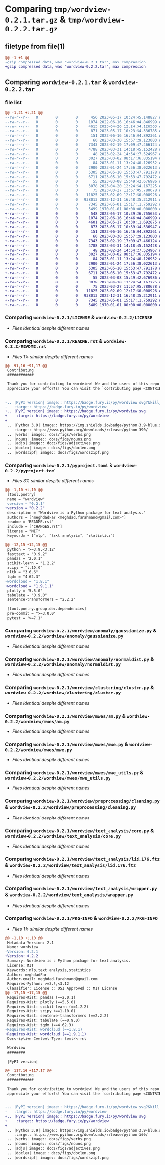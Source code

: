# Comparing `tmp/wordview-0.2.1.tar.gz` & `tmp/wordview-0.2.2.tar.gz`

## filetype from file(1)

```diff
@@ -1 +1 @@
-gzip compressed data, was "wordview-0.2.1.tar", max compression
+gzip compressed data, was "wordview-0.2.2.tar", max compression
```

## Comparing `wordview-0.2.1.tar` & `wordview-0.2.2.tar`

### file list

```diff
@@ -1,21 +1,21 @@
--rw-r--r--   0        0        0      456 2023-05-17 10:24:45.148827 wordview-0.2.1/CHANGES.rst
--rw-r--r--   0        0        0     1074 2022-06-16 16:46:04.846999 wordview-0.2.1/LICENSE
--rw-r--r--   0        0        0     4613 2023-04-20 12:24:54.126503 wordview-0.2.1/README.rst
--rw-r--r--   0        0        0      871 2023-05-17 10:23:54.336785 wordview-0.2.1/pyproject.toml
--rw-r--r--   0        0        0      151 2022-06-16 16:46:04.892361 wordview-0.2.1/wordview/__init__.py
--rw-r--r--   0        0        0       60 2023-03-30 15:57:29.123003 wordview-0.2.1/wordview/anomaly/__init__.py
--rw-r--r--   0        0        0     7343 2023-02-19 17:09:47.466124 wordview-0.2.1/wordview/anomaly/gaussianize.py
--rw-r--r--   0        0        0     4788 2023-03-31 14:18:45.152428 wordview-0.2.1/wordview/anomaly/normaldist.py
--rw-r--r--   0        0        0       48 2023-02-24 14:54:27.524967 wordview-0.2.1/wordview/clustering/__init__.py
--rw-r--r--   0        0        0     3027 2023-03-02 08:17:36.835194 wordview-0.2.1/wordview/clustering/cluster.py
--rw-r--r--   0        0        0       84 2023-01-11 13:24:40.126952 wordview-0.2.1/wordview/mwes/__init__.py
--rw-r--r--   0        0        0     2900 2023-01-24 17:56:38.022613 wordview-0.2.1/wordview/mwes/am.py
--rw-r--r--   0        0        0     5305 2023-05-10 15:53:47.791178 wordview-0.2.1/wordview/mwes/mwe.py
--rw-r--r--   0        0        0     6711 2023-05-10 15:53:47.792472 wordview-0.2.1/wordview/mwes/mwe_utils.py
--rw-r--r--   0        0        0       55 2023-03-08 15:49:42.676986 wordview-0.2.1/wordview/preprocessing/__init__.py
--rw-r--r--   0        0        0     3078 2023-04-20 12:24:54.167225 wordview-0.2.1/wordview/preprocessing/cleaning.py
--rw-r--r--   0        0        0       75 2023-03-27 11:57:05.780678 wordview-0.2.1/wordview/text_analysis/__init__.py
--rw-r--r--   0        0        0    11825 2023-02-09 12:17:50.008926 wordview-0.2.1/wordview/text_analysis/core.py
--rw-r--r--   0        0        0   938013 2022-12-31 16:48:35.212911 wordview-0.2.1/wordview/text_analysis/lid.176.ftz
--rw-r--r--   0        0        0     7345 2023-05-01 15:17:11.759292 wordview-0.2.1/wordview/text_analysis/wrapper.py
--rw-r--r--   0        0        0     5499 1970-01-01 00:00:00.000000 wordview-0.2.1/PKG-INFO
+-rw-r--r--   0        0        0      548 2023-05-17 10:39:26.755653 wordview-0.2.2/CHANGES.rst
+-rw-r--r--   0        0        0     1074 2022-06-16 16:46:04.846999 wordview-0.2.2/LICENSE
+-rw-r--r--   0        0        0     4601 2023-05-17 10:30:11.692875 wordview-0.2.2/README.rst
+-rw-r--r--   0        0        0      873 2023-05-17 10:39:34.536947 wordview-0.2.2/pyproject.toml
+-rw-r--r--   0        0        0      151 2022-06-16 16:46:04.892361 wordview-0.2.2/wordview/__init__.py
+-rw-r--r--   0        0        0       60 2023-03-30 15:57:29.123003 wordview-0.2.2/wordview/anomaly/__init__.py
+-rw-r--r--   0        0        0     7343 2023-02-19 17:09:47.466124 wordview-0.2.2/wordview/anomaly/gaussianize.py
+-rw-r--r--   0        0        0     4788 2023-03-31 14:18:45.152428 wordview-0.2.2/wordview/anomaly/normaldist.py
+-rw-r--r--   0        0        0       48 2023-02-24 14:54:27.524967 wordview-0.2.2/wordview/clustering/__init__.py
+-rw-r--r--   0        0        0     3027 2023-03-02 08:17:36.835194 wordview-0.2.2/wordview/clustering/cluster.py
+-rw-r--r--   0        0        0       84 2023-01-11 13:24:40.126952 wordview-0.2.2/wordview/mwes/__init__.py
+-rw-r--r--   0        0        0     2900 2023-01-24 17:56:38.022613 wordview-0.2.2/wordview/mwes/am.py
+-rw-r--r--   0        0        0     5305 2023-05-10 15:53:47.791178 wordview-0.2.2/wordview/mwes/mwe.py
+-rw-r--r--   0        0        0     6711 2023-05-10 15:53:47.792472 wordview-0.2.2/wordview/mwes/mwe_utils.py
+-rw-r--r--   0        0        0       55 2023-03-08 15:49:42.676986 wordview-0.2.2/wordview/preprocessing/__init__.py
+-rw-r--r--   0        0        0     3078 2023-04-20 12:24:54.167225 wordview-0.2.2/wordview/preprocessing/cleaning.py
+-rw-r--r--   0        0        0       75 2023-03-27 11:57:05.780678 wordview-0.2.2/wordview/text_analysis/__init__.py
+-rw-r--r--   0        0        0    11825 2023-02-09 12:17:50.008926 wordview-0.2.2/wordview/text_analysis/core.py
+-rw-r--r--   0        0        0   938013 2022-12-31 16:48:35.212911 wordview-0.2.2/wordview/text_analysis/lid.176.ftz
+-rw-r--r--   0        0        0     7345 2023-05-01 15:17:11.759292 wordview-0.2.2/wordview/text_analysis/wrapper.py
+-rw-r--r--   0        0        0     5489 1970-01-01 00:00:00.000000 wordview-0.2.2/PKG-INFO
```

### Comparing `wordview-0.2.1/LICENSE` & `wordview-0.2.2/LICENSE`

 * *Files identical despite different names*

### Comparing `wordview-0.2.1/README.rst` & `wordview-0.2.2/README.rst`

 * *Files 1% similar despite different names*

```diff
@@ -91,16 +91,17 @@
 Contributing
 ############
 
 Thank you for contributing to wordview! We and the users of this repo
 appreciate your efforts! You can visit the `contributing page <CONTRIBUTING.rst>`__ for detailed instructions about how you can contribute to Wordview.
 
 
-.. |PyPI version| image:: https://badge.fury.io/py/wordview.svg?&kill_cache=1
-   :target: https://badge.fury.io/py/wordview
+.. |PyPI version| image:: https://badge.fury.io/py/wordview.svg
+    :target: https://badge.fury.io/py/wordview
+
 .. |Python 3.9| image:: https://img.shields.io/badge/python-3.9-blue.svg
    :target: https://www.python.org/downloads/release/python-390/
 .. |verbs| image:: docs/figs/verbs.png
 .. |nouns| image:: docs/figs/nouns.png
 .. |adjs| image:: docs/figs/adjectives.png
 .. |doclen| image:: docs/figs/doclen.png
 .. |wordszipf| image:: docs/figs/wordszipf.png
```

### Comparing `wordview-0.2.1/pyproject.toml` & `wordview-0.2.2/pyproject.toml`

 * *Files 3% similar despite different names*

```diff
@@ -1,10 +1,10 @@
 [tool.poetry]
 name = "wordview"
-version = "0.2.1"
+version = "0.2.2"
 description = "Wordview is a Python package for text analysis."
 authors = ["meghdadFar <meghdad.farahmand@gmail.com>"]
 readme = "README.rst"
 include = ["CHANGES.rst"]
 license = "MIT"
 keywords = ["nlp", "text analysis", "statistics"]
 
@@ -12,15 +12,15 @@
 python = ">=3.9,<3.12"
 fasttext = "0.9.2"
 pandas = "2.0.1"
 scikit-learn = "1.2.2"
 scipy = "1.10.0"
 nltk = "3.6.6"
 tqdm = "4.62.3"
-wordcloud = "1.8.1"
+wordcloud = "1.9.1.1"
 plotly = "5.5.0"
 tabulate = "0.9.0"
 sentence-transformers = "2.2.2"
 
 [tool.poetry.group.dev.dependencies]
 pre-commit = ">=3.0.0"
 pytest = ">=7.1"
```

### Comparing `wordview-0.2.1/wordview/anomaly/gaussianize.py` & `wordview-0.2.2/wordview/anomaly/gaussianize.py`

 * *Files identical despite different names*

### Comparing `wordview-0.2.1/wordview/anomaly/normaldist.py` & `wordview-0.2.2/wordview/anomaly/normaldist.py`

 * *Files identical despite different names*

### Comparing `wordview-0.2.1/wordview/clustering/cluster.py` & `wordview-0.2.2/wordview/clustering/cluster.py`

 * *Files identical despite different names*

### Comparing `wordview-0.2.1/wordview/mwes/am.py` & `wordview-0.2.2/wordview/mwes/am.py`

 * *Files identical despite different names*

### Comparing `wordview-0.2.1/wordview/mwes/mwe.py` & `wordview-0.2.2/wordview/mwes/mwe.py`

 * *Files identical despite different names*

### Comparing `wordview-0.2.1/wordview/mwes/mwe_utils.py` & `wordview-0.2.2/wordview/mwes/mwe_utils.py`

 * *Files identical despite different names*

### Comparing `wordview-0.2.1/wordview/preprocessing/cleaning.py` & `wordview-0.2.2/wordview/preprocessing/cleaning.py`

 * *Files identical despite different names*

### Comparing `wordview-0.2.1/wordview/text_analysis/core.py` & `wordview-0.2.2/wordview/text_analysis/core.py`

 * *Files identical despite different names*

### Comparing `wordview-0.2.1/wordview/text_analysis/lid.176.ftz` & `wordview-0.2.2/wordview/text_analysis/lid.176.ftz`

 * *Files identical despite different names*

### Comparing `wordview-0.2.1/wordview/text_analysis/wrapper.py` & `wordview-0.2.2/wordview/text_analysis/wrapper.py`

 * *Files identical despite different names*

### Comparing `wordview-0.2.1/PKG-INFO` & `wordview-0.2.2/PKG-INFO`

 * *Files 1% similar despite different names*

```diff
@@ -1,10 +1,10 @@
 Metadata-Version: 2.1
 Name: wordview
-Version: 0.2.1
+Version: 0.2.2
 Summary: Wordview is a Python package for text analysis.
 License: MIT
 Keywords: nlp,text analysis,statistics
 Author: meghdadFar
 Author-email: meghdad.farahmand@gmail.com
 Requires-Python: >=3.9,<3.12
 Classifier: License :: OSI Approved :: MIT License
@@ -17,15 +17,15 @@
 Requires-Dist: pandas (==2.0.1)
 Requires-Dist: plotly (==5.5.0)
 Requires-Dist: scikit-learn (==1.2.2)
 Requires-Dist: scipy (==1.10.0)
 Requires-Dist: sentence-transformers (==2.2.2)
 Requires-Dist: tabulate (==0.9.0)
 Requires-Dist: tqdm (==4.62.3)
-Requires-Dist: wordcloud (==1.8.1)
+Requires-Dist: wordcloud (==1.9.1.1)
 Description-Content-Type: text/x-rst
 
 Wordview
 ########
 
 |PyPI version|
 
@@ -117,16 +117,17 @@
 Contributing
 ############
 
 Thank you for contributing to wordview! We and the users of this repo
 appreciate your efforts! You can visit the `contributing page <CONTRIBUTING.rst>`__ for detailed instructions about how you can contribute to Wordview.
 
 
-.. |PyPI version| image:: https://badge.fury.io/py/wordview.svg?&kill_cache=1
-   :target: https://badge.fury.io/py/wordview
+.. |PyPI version| image:: https://badge.fury.io/py/wordview.svg
+    :target: https://badge.fury.io/py/wordview
+
 .. |Python 3.9| image:: https://img.shields.io/badge/python-3.9-blue.svg
    :target: https://www.python.org/downloads/release/python-390/
 .. |verbs| image:: docs/figs/verbs.png
 .. |nouns| image:: docs/figs/nouns.png
 .. |adjs| image:: docs/figs/adjectives.png
 .. |doclen| image:: docs/figs/doclen.png
 .. |wordszipf| image:: docs/figs/wordszipf.png
```

